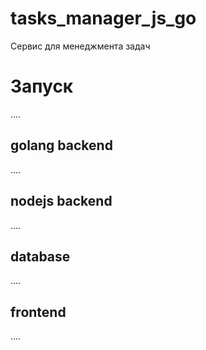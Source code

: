 # tasks_manager_js_go

Сервис для менеджмента задач  


# Запуск
....

##  golang backend
....

##  nodejs backend
....

##  database
....

##  frontend
....

